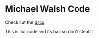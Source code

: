 # Michael Walsh Code

Check out the [docs](https://rr.brott.dev/docs/v1-0/tuning/).


This is our code and its bad so don't steal it
